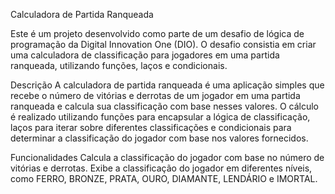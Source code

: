 Calculadora de Partida Ranqueada


Este é um projeto desenvolvido como parte de um desafio de lógica de programação da Digital Innovation One (DIO). 
O desafio consistia em criar uma calculadora de classificação para jogadores em uma partida ranqueada, utilizando funções, laços e condicionais.

Descrição
A calculadora de partida ranqueada é uma aplicação simples que recebe o número de vitórias e derrotas de um jogador em uma partida ranqueada e calcula sua classificação com base nesses valores. 
O cálculo é realizado utilizando funções para encapsular a lógica de classificação, laços para iterar sobre diferentes classificações e condicionais para determinar a classificação do jogador com base nos valores fornecidos.

Funcionalidades
Calcula a classificação do jogador com base no número de vitórias e derrotas.
Exibe a classificação do jogador em diferentes níveis, como FERRO, BRONZE, PRATA, OURO, DIAMANTE, LENDÁRIO e IMORTAL.
